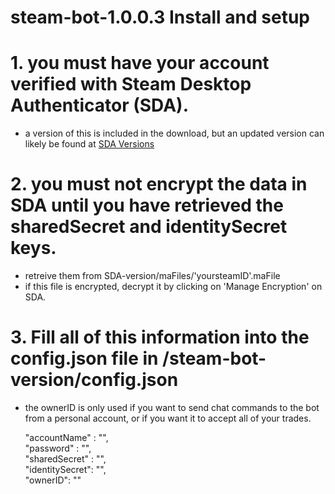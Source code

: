 # steam-bot-1.0.0.3 Install and setup

# 1. you must have your account verified with Steam Desktop Authenticator (SDA).
  - a version of this is included in the download, but an updated version can likely be found at [SDA Versions](https://github.com/Jessecar96/SteamDesktopAuthenticator/releases)

# 2. you must not encrypt the data in SDA until you have retrieved the sharedSecret and identitySecret keys.
  - retreive them from SDA-version/maFiles/'yoursteamID'.maFile
  - if this file is encrypted, decrypt it by clicking on 'Manage Encryption' on SDA.
  
# 3. Fill all of this information into the config.json file in /steam-bot-version/config.json
- the ownerID is only used if you want to send chat commands to the bot from a personal account, or if you want it to accept all of your trades.


    "accountName" : "",\
    "password" : "",\
    "sharedSecret" : "",\
    "identitySecret": "",\
    "ownerID": ""
    
